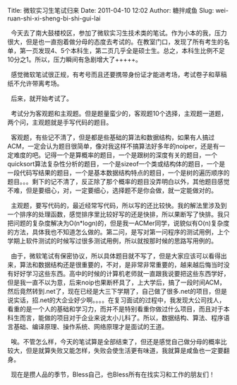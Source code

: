 Title: 微软实习生笔试归来
Date: 2011-04-10 12:02
Author: 糖拌咸鱼
Slug: wei-ruan-shi-xi-sheng-bi-shi-gui-lai

  今天去了南大鼓楼校区，参加了微软实习生技术类的笔试。作为小本的我，压力很大，但是也一直抱着做分母的态度去考试的。在教室门口，发现了所有考生的名单，第一页发现4、5个本科生，第二页几乎全是硕士生。总之，本科生比例不足10分之1。所以，压力瞬间有急剧增大了+++++。

</p>

  感觉微软笔试很正规，有考号而且还要携带身份证才能进考场，考试卷子和草稿纸不允许带离考场。

</p>

  后来，就开始考试了。

</p>

  考试分为客观题和主观题。但是题量蛮少的，客观题10个选择，主观题一道题，两个问，主观题就是手写代码的题目。

</p>

  客观题，有些记不清了，但是都是些基础的算法和数据结构，如果有人搞过ACM，一定会认为题目很简单，像对我这样不搞算法好多年的noiper，还是有一定难度的吧。记得一个是算概率的题目，一个是跟树的深度有关的题目，一个quicksort算法复杂性分析的题目，一个是sizeof一个类或结构体的题目，一个是一段代码写结果的题目，一个是基本数据结构特点的题目，一个是树的遍历顺序的题目。。。剩下的记不清了，反正除了那个概率的题目没弄明白以外，其他题目感觉不难，但是要细心，对，一定要细心，选择题不是你会做，就一定能做对的。

</p>

  主观题，要写代码的，最近经常写代码，所以写的还比较快。我的解法里涉及到一个排序的处理函数，感觉排序里比较好写的还是快排，所以果断写了快排。我只把问题的复杂度解决为O(n\*logn)的，但是我一ACMer同学，说貌似有O(n)复杂度的方法，具体我也不知道怎么做的。第二问，是写对第一问程序的测试用例，上个学期上软件测试的时候写过很多测试用例，所以就按那时候的思路写用例的。

</p>

  由于，微软笔试有保密协议，所以具体题目就不写了，但是大家应该可以看得出来，算法和数据结构还是很重要的，不对，是非常非常重要的，越来越后悔当时没有好好学习这些东西。高中的时候的计算机老师就一直跟我说要把这些东西学好，但是我一直不以为意，后来noip也果断杯具了，上大学后，搞了一段时间ACM，然后竟然转到.net了，现在已经是大三下学期了，自己做了很多.net的项目，但是说实话，招.net的大企业好少啊。。。。在复习面试的过程中，我发现大公司找人，看重的是一个人的基础和学习力，而并不是特别看重你做过什么项目，而且对于本科生而言，能做的项目对于企业来说太小儿科了。所以，数据结构、算法、程序语言基础、编译原理、操作系统、网络原理才是面试的王道。 

</p>

  唉。不管怎么样，今天的笔试算是全部结束了，但还是感觉自己做分母的概率比较大，但是就算失败又能怎样，失败会使生活更有味道，我就算是咸鱼也一定要翻身。

</p>

  现在是攒人品的季节，Bless自己，也Bless所有在找实习和工作的朋友们！

</p>


